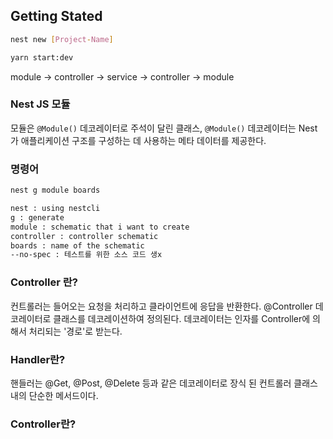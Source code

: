 ## Getting Stated

```bash
nest new [Project-Name]

yarn start:dev
```

module -> controller -> service -> controller -> module

### Nest JS 모듈

모듈은 `@Module()` 데코레이터로 주석이 달린 클래스, `@Module()` 데코레이터는 Nest가 애플리케이션 구조를 구성하는 데 사용하는 메타 데이터를 제공한다.

### 명령어

```bash
nest g module boards

nest : using nestcli
g : generate
module : schematic that i want to create
controller : controller schematic
boards : name of the schematic
--no-spec : 테스트를 위한 소스 코드 생x
```

### Controller 란?

컨트롤러는 들어오는 요청을 처리하고 클라이언트에 응답을 반환한다.
@Controller 데코레이터로 클래스를 데코레이션하여 정의된다.
데코레이터는 인자를 Controller에 의해서 처리되는 '경로'로 받는다.

### Handler란?

핸들러는 @Get, @Post, @Delete 등과 같은 데코레이터로 장식 된 컨트롤러 클래스 내의 단순한 메서드이다.

### Controller란?
